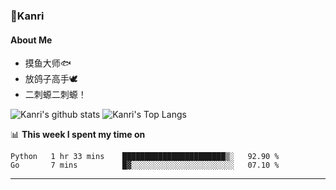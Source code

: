 ### 🌱Kanri
#### About Me
- 摸鱼大师🐟
- 放鸽子高手🕊
- 二刺螈二刺螈！

![Kanri's github stats](https://github-readme-stats.vercel.app/api?username=Yiwen-Chan&show_icons=true&theme=vue&line_height=20)
![Kanri's Top Langs](https://github-readme-stats.vercel.app/api/top-langs/?username=Yiwen-Chan&layout=compact&theme=vue&card_width=270)

📊 **This week I spent my time on**
<!--START_SECTION:waka-->
```text
Python   1 hr 33 mins    ███████████████████████▒░   92.90 % 
Go       7 mins          █▓░░░░░░░░░░░░░░░░░░░░░░░   07.10 % 
```
<!--END_SECTION:waka-->

***

